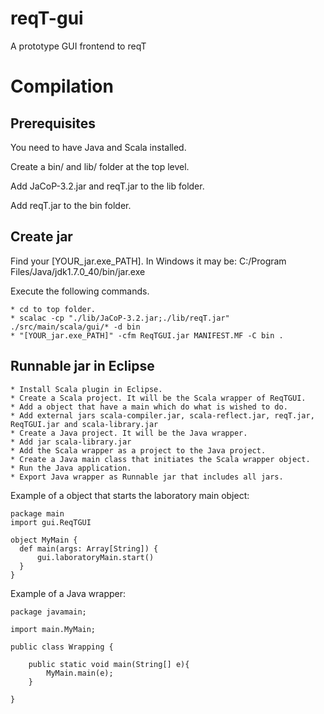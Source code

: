 reqT-gui
========

A prototype GUI frontend to reqT

Compilation
===========


Prerequisites
-------------

You need to have Java and Scala installed.

Create a bin/ and lib/ folder at the top level.

Add JaCoP-3.2.jar and reqT.jar to the lib folder.

Add reqT.jar to the bin folder.

Create jar
----------

Find your [YOUR_jar.exe_PATH]. In Windows it may be: C:/Program Files/Java/jdk1.7.0_40/bin/jar.exe

Execute the following commands.

	* cd to top folder.
	* scalac -cp "./lib/JaCoP-3.2.jar;./lib/reqT.jar" ./src/main/scala/gui/* -d bin
	* "[YOUR_jar.exe_PATH]" -cfm ReqTGUI.jar MANIFEST.MF -C bin .

Runnable jar in Eclipse
-----------------------

	* Install Scala plugin in Eclipse.
	* Create a Scala project. It will be the Scala wrapper of ReqTGUI.
	* Add a object that have a main which do what is wished to do.
	* Add external jars scala-compiler.jar, scala-reflect.jar, reqT.jar, ReqTGUI.jar and scala-library.jar
	* Create a Java project. It will be the Java wrapper.
	* Add jar scala-library.jar
	* Add the Scala wrapper as a project to the Java project.
	* Create a Java main class that initiates the Scala wrapper object.
	* Run the Java application.
	* Export Java wrapper as Runnable jar that includes all jars.
	
Example of a object that starts the laboratory main object:

```
package main
import gui.ReqTGUI

object MyMain {
  def main(args: Array[String]) {
	  gui.laboratoryMain.start()
  }
}
```

Example of a Java wrapper:

```
package javamain;

import main.MyMain;

public class Wrapping {
	
	public static void main(String[] e){
		MyMain.main(e);
	}
	
}
```